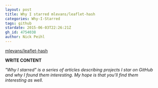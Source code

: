 ```yaml
---
layout: post
title: Why I starred mlevans/leaflet-hash
categories: Why-I-Starred
tags: github
stardate: 2015-06-03T22:26:21Z
gh_id: 4754038
author: Nick Peihl
---
```


[mlevans/leaflet-hash](https://github.com/mlevans/leaflet-hash)

**WRITE CONTENT**

*"Why I starred" is a series of articles describing projects I star on GitHub and why I found them interesting. My hope is that you'll find them interesting as well.*

